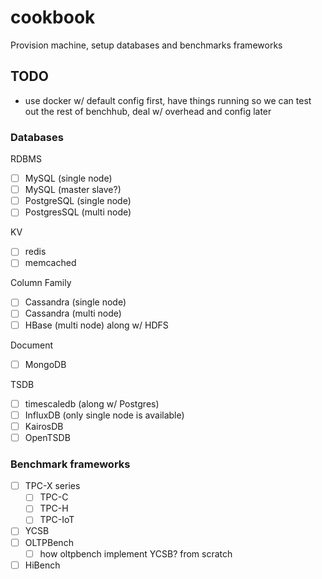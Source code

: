# cookbook

Provision machine, setup databases and benchmarks frameworks

## TODO

- use docker w/ default config first, have things running so we can test out the rest of benchhub, deal w/ overhead and config later

### Databases

RDBMS

- [ ] MySQL (single node)
- [ ] MySQL (master slave?)
- [ ] PostgreSQL (single node)
- [ ] PostgresSQL (multi node)

KV

- [ ] redis
- [ ] memcached

Column Family

- [ ] Cassandra (single node)
- [ ] Cassandra (multi node)
- [ ] HBase (multi node) along w/ HDFS

Document

- [ ] MongoDB

TSDB

- [ ] timescaledb (along w/ Postgres)
- [ ] InfluxDB (only single node is available)
- [ ] KairosDB
- [ ] OpenTSDB

### Benchmark frameworks

- [ ] TPC-X series
  - [ ] TPC-C
  - [ ] TPC-H
  - [ ] TPC-IoT
- [ ] YCSB
- [ ] OLTPBench
  - [ ] how oltpbench implement YCSB? from scratch
- [ ] HiBench